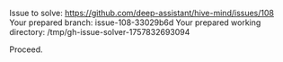 Issue to solve: https://github.com/deep-assistant/hive-mind/issues/108
Your prepared branch: issue-108-33029b6d
Your prepared working directory: /tmp/gh-issue-solver-1757832693094

Proceed.